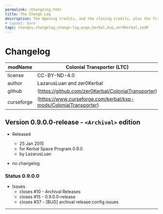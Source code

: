 ```yaml
---
permalink: /Changelog.html
title: The Change Log
description: The Opening Credits, and the closing credits, plus the first of two (or is three) end credit scenes
# layout: bare
tags: changes,changelog,change-log,page,kerbal,ksp,zer0Kerbal,zedK
---
```

<!-- hdr-changelog.md v1.0.0.1
Colonial Transporter (LTC)
created: 13 May 2022
updated: 05 Nov 2022
CC BY-ND 4.0 by zer0Kerbal -->  
# Changelog  
  
| modName    | Colonial Transporter (LTC)                                        |
| ---------- | ----------------------------------------------------------------- |
| license    | CC-BY-ND-4.0                                                      |
| author     | LazarusLuan and zer0Kerbal                                        |
| github     | (https://github.com/zer0Kerbal/ColonialTransporter)               |
| curseforge | (https://www.curseforge.com/kerbal/ksp-mods/ColonialTransporter)  |

## Version 0.9.0.0-release - `<Archival>` edition

* Released
  * 25 Jan 2015
  * for Kerbal Space Program 0.9.0
  * by LazarusLuan

* no changelog

### Status 0.9.0.0

* Issues
  * closes #10 - Archival Releases
  * closes #15 - 0.9.0.0-release
  * closes #37 - [BUG] archival release config issues

---
